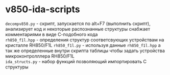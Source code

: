 # v850-ida-scripts  
`decompv850.py` - скрипт, запускается по alt+F7 (выполнить скрипт), анализирует код и некоторые распознанные структуры снабжает комментариями в виде С-подобного кода  
`rh850_f1l.hpp` - определения структур соответсвующих устройствам на кристалле RH850/F1L
`rh850_f1l.py` - используя данные `rh850_f1l.hpp` а так же определенные внутри скрипта таблицы чтобы задать уcтройства микроконтролллера RH850/F1L   
`ida_structs.py` - набор функций позволяющий импортировать C структуры
 